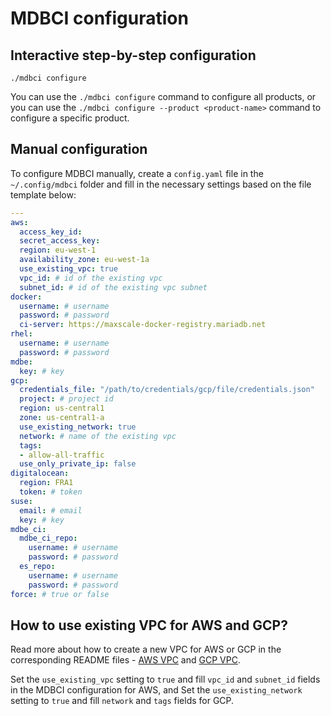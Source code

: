 # MDBCI configuration

## Interactive step-by-step configuration

```
./mdbci configure
```

You can use the `./mdbci configure` command to configure all products, or you can use
the `./mdbci configure --product <product-name>` command to configure a specific product.

## Manual configuration

To configure MDBCI manually, create a `config.yaml` file in the `~/.config/mdbci` folder and fill
in the necessary settings based on the file template below:

```yaml
---
aws:
  access_key_id:
  secret_access_key:
  region: eu-west-1
  availability_zone: eu-west-1a
  use_existing_vpc: true
  vpc_id: # id of the existing vpc
  subnet_id: # id of the existing vpc subnet
docker:
  username: # username
  password: # password
  ci-server: https://maxscale-docker-registry.mariadb.net
rhel:
  username: # username
  password: # password
mdbe:
  key: # key
gcp:
  credentials_file: "/path/to/credentials/gcp/file/credentials.json"
  project: # project id
  region: us-central1
  zone: us-central1-a
  use_existing_network: true
  network: # name of the existing vpc
  tags:
  - allow-all-traffic
  use_only_private_ip: false
digitalocean:
  region: FRA1
  token: # token
suse:
  email: # email
  key: # key
mdbe_ci:
  mdbe_ci_repo:
    username: # username
    password: # password
  es_repo:
    username: # username
    password: # password
force: # true or false
```

## How to use existing VPC for AWS and GCP?

Read more about how to create a new VPC for AWS or GCP in the corresponding
README files - [AWS VPC](../../scripts/aws/vpc/README.md) and [GCP VPC](../../scripts/gcp/vpc/README.md).

Set the `use_existing_vpc` setting to `true` and fill `vpc_id` and `subnet_id` fields in the MDBCI configuration for AWS,
and Set the `use_existing_network` setting to `true` and fill `network` and `tags` fields for GCP.

